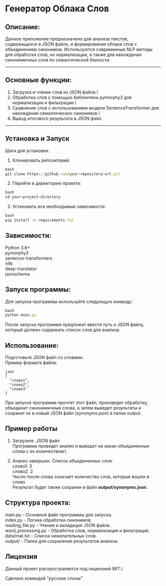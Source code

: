 **Генератор Облака Слов**
=====================
Описание:
-----------------------------------
Данное приложение предназначено для анализа текстов, содержащихся в JSON файле, и формирования облака слов с объединением синонимов. Используются современные NLP методы для обработки слов, их нормализации, а также для нахождения синонимичных слов по семантической близости.
***
Основные функции:
-----------------------------------
1. Загрузка и чтение слов из JSON файла.\
2. Обработка слов с помощью библиотеки pymorphy3 для нормализации и фильтрации.\
3. Сравнение слов с использованием модели SentenceTransformer для нахождения семантических синонимов.\
4. Вывод итогового результата в JSON файл.
***
Установка и Запуск
-----------------------------------
Шаги для установки:
1. Клонировать репозиторий:
```ruby
bash
git clone https://github.com/your-repository-url.git
```
2. Перейти в директорию проекта:
```ruby
bash
cd your-project-directory
```
3. Установить все необходимые зависимости:
```ruby
bash
pip install -r requirements.txt
```

Зависимости:
-----------------------------------
Python 3.8+\
pymorphy3\
sentence-transformers\
nltk\
deep-translator\
jsonschema

Запуск программы:
-----------------------------------
Для запуска программы используйте следующую команду:
```ruby
bash
python main.py
```
После запуска программа предложит ввести путь к JSON файлу, который должен содержать список слов для анализа.

Использование:
-----------------------------------
Подготовьте JSON файл со словами.\
Пример формата файла:
```
json
[
  "слово1",
  "слово2",
  "слово3"
]
```
При запуске программа прочтет этот файл, произведет обработку, объединит синонимичные слова, а затем выведет результаты и сохранит их в новый JSON файл (synonyms.json) в папке output.

Пример работы
-----------------------------------
1. Загрузите .JSON файл\
Программа проведет анализ и выведет на экран объединенные слова с их количеством:\
 
2. Анализ завершен. Список объединенных слов:\
слово1: 3\
слово2: 2\
Число после слова означает количество слов, которые вошли в слово\
Результат будет также сохранен в файл **output/synonyms.json.**

Структура проекта:
-----------------------------------
main.py - Основной файл программы для запуска.\
index.py - Логика обработки синонимов.\
reading_file.py - Чтение и валидация JSON файла.\
word_processing.py - Обработка слов, нормализация и фильтрация.\
data/mat.txt - Список нежелательных слов.\
output/ - Папка для сохранения результатов анализа.

Лицензия
-----------------------------------
Данный проект распространяется под лицензией MIT.\
 
Сделано командой "русские слоны"
